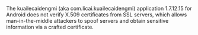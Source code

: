 The kuailecaidengmi (aka com.licai.kuailecaidengmi) application 1.7.12.15 for Android does not verify X.509 certificates from SSL servers, which allows man-in-the-middle attackers to spoof servers and obtain sensitive information via a crafted certificate.